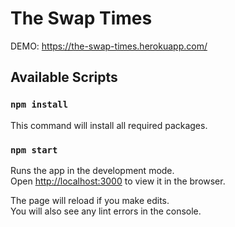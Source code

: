 # The Swap Times
DEMO: https://the-swap-times.herokuapp.com/

## Available Scripts

### `npm install`
This command will install all required packages.

### `npm start`
Runs the app in the development mode.<br />
Open [http://localhost:3000](http://localhost:3000) to view it in the browser.

The page will reload if you make edits.<br />
You will also see any lint errors in the console.
